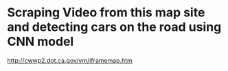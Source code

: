 # Scraping Video from this map site and detecting cars on the road using CNN model
http://cwwp2.dot.ca.gov/vm/iframemap.htm
